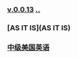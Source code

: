 ### [v.0.0.13](https://github.com/littleflute/english/edit/master/voa/readme.md) [..](..)
### [AS IT IS](AS IT IS)
### [中级美国英语](Intermediate_American_English)
